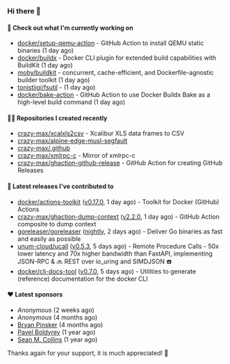 ### Hi there 👋

#### 👷 Check out what I'm currently working on

- [docker/setup-qemu-action](https://github.com/docker/setup-qemu-action) - GitHub Action to install QEMU static binaries (1 day ago)
- [docker/buildx](https://github.com/docker/buildx) - Docker CLI plugin for extended build capabilities with BuildKit (1 day ago)
- [moby/buildkit](https://github.com/moby/buildkit) - concurrent, cache-efficient, and Dockerfile-agnostic builder toolkit (1 day ago)
- [tonistiigi/fsutil](https://github.com/tonistiigi/fsutil) -  (1 day ago)
- [docker/bake-action](https://github.com/docker/bake-action) - GitHub Action to use Docker Buildx Bake as a high-level build command (1 day ago)

#### 👨‍💻 Repositories I created recently

- [crazy-max/xcalxls2csv](https://github.com/crazy-max/xcalxls2csv) - Xcalibur XLS data frames to CSV
- [crazy-max/alpine-edge-musl-segfault](https://github.com/crazy-max/alpine-edge-musl-segfault)
- [crazy-max/.github](https://github.com/crazy-max/.github)
- [crazy-max/xmlrpc-c](https://github.com/crazy-max/xmlrpc-c) - Mirror of xmlrpc-c
- [crazy-max/ghaction-github-release](https://github.com/crazy-max/ghaction-github-release) - GitHub Action for creating GitHub Releases

#### 🚀 Latest releases I've contributed to

- [docker/actions-toolkit](https://github.com/docker/actions-toolkit) ([v0.17.0](https://github.com/docker/actions-toolkit/releases/tag/v0.17.0), 1 day ago) - Toolkit for Docker (GitHub) Actions
- [crazy-max/ghaction-dump-context](https://github.com/crazy-max/ghaction-dump-context) ([v2.2.0](https://github.com/crazy-max/ghaction-dump-context/releases/tag/v2.2.0), 1 day ago) - GitHub Action composite to dump context
- [goreleaser/goreleaser](https://github.com/goreleaser/goreleaser) ([nightly](https://github.com/goreleaser/goreleaser/releases/tag/nightly), 2 days ago) - Deliver Go binaries as fast and easily as possible
- [unum-cloud/ucall](https://github.com/unum-cloud/ucall) ([v0.5.3](https://github.com/unum-cloud/ucall/releases/tag/v0.5.3), 5 days ago) - Remote Procedure Calls  - 50x lower latency and 70x higher bandwidth than FastAPI, implementing JSON-RPC &amp; 🔜 REST over io_uring and SIMDJSON ☎️
- [docker/cli-docs-tool](https://github.com/docker/cli-docs-tool) ([v0.7.0](https://github.com/docker/cli-docs-tool/releases/tag/v0.7.0), 5 days ago) - Utilities to generate (reference) documentation for the docker CLI

#### ❤️ Latest sponsors
- _Anonymous_ (2 weeks ago)
- _Anonymous_ (4 months ago)
- [Bryan Pinsker](https://github.com/BryanPinsker) (4 months ago)
- [Pavel Boldyrev](https://github.com/bpg) (1 year ago)
- [Sean M. Collins](https://github.com/sc68cal) (1 year ago)

Thanks again for your support, it is much appreciated! 🙏
